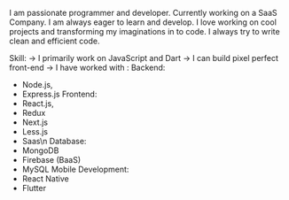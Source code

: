 I am passionate programmer and developer. Currently working on a SaaS Company. I am always eager to learn and develop. I love working on cool projects and transforming my imaginations in to code. I always try to write clean and efficient code.

Skill: 
-> I primarily work on JavaScript and Dart
-> I can build pixel perfect front-end
-> I have worked with : 
 Backend:
 * Node.js, 
 * Express.js
 Frontend:
 * React.js, 
 * Redux
 * Next.js
 * Less.js
 * Saas\n
 Database:
 * MongoDB
 * Firebase (BaaS)
 * MySQL
 Mobile Development:
 * React Native 
 * Flutter

